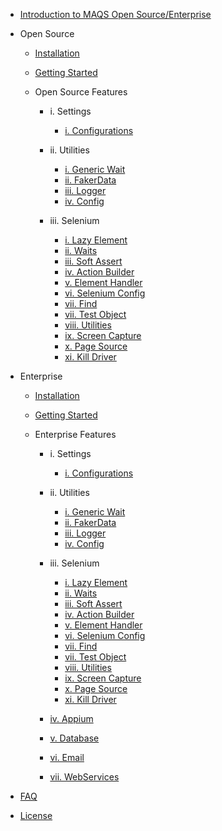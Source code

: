 - [Introduction to MAQS Open Source/Enterprise](MAQS_5.1.0/Introduction.md)

- Open Source

	- [Installation](MAQS_5.1.0/OpenSourceInstallation.md)
	- [Getting Started](MAQS_5.1.0/Getting-Started.md)

	- Open Source Features

		- i. Settings
			- [i. Configurations](MAQS_5.1.0/OpenSourceConfiguration.md)

		- ii. Utilities

			- [i. Generic Wait](MAQS_5.1.0/Generic-Waits.md)
			- [ii. FakerData](MAQS_5.1.0/FakerData.md)
			- [iii. Logger](MAQS_5.1.0/Logger.md)
			- [iv. Config](MAQS_5.1.0/Config.md)
		- iii. Selenium

			- [i. Lazy Element](MAQS_5.1.0/LazyElement.md)
			- [ii. Waits](MAQS_5.1.0/Waits.md)
			- [iii. Soft Assert](MAQS_5.1.0/Soft-Asserts.md)
			- [iv. Action Builder](MAQS_5.1.0/Action-Builder.md)
			- [v. Element Handler](MAQS_5.1.0/Element-Handler.md)
			- [vi. Selenium Config](MAQS_5.1.0/SeleniumConfig.md)
			- [vii. Find](MAQS_5.1.0/ComingSoon.md)
			- [vii. Test Object](MAQS_5.1.0/ComingSoon.md)
			- [viii. Utilities](MAQS_5.1.0/ComingSoon.md)
			- [ix. Screen Capture](MAQS_5.1.0/ComingSoon.md)
			- [x. Page Source](MAQS_5.1.0/ComingSoon.md)
			- [xi. Kill Driver](MAQS_5.1.0/ComingSoon.md)

- Enterprise

	- [Installation](MAQS_5.1.0/EnterpriseInstallation.md)
	- [Getting Started](MAQS_5.1.0/Getting-Started.md)

	- Enterprise Features

		- i. Settings

			- [i. Configurations](MAQS_5.1.0/EnterpriseConfiguration.md)
		- ii. Utilities

			- [i. Generic Wait](MAQS_5.1.0/Generic-Waits.md)
			- [ii. FakerData](MAQS_5.1.0/FakerData.md)
			- [iii. Logger](MAQS_5.1.0/Logger.md)
			- [iv. Config](MAQS_5.1.0/Config.md)
		- iii. Selenium

			- [i. Lazy Element](MAQS_5.1.0/LazyElement.md)
			- [ii. Waits](MAQS_5.1.0/Waits.md)
			- [iii. Soft Assert](MAQS_5.1.0/Soft-Asserts.md)
			- [iv. Action Builder](MAQS_5.1.0/Action-Builder.md)
			- [v. Element Handler](MAQS_5.1.0/Element-Handler.md)
			- [vi. Selenium Config](MAQS_5.1.0/SeleniumConfig.md)
			- [vii. Find](MAQS_5.1.0/ComingSoon.md)
			- [vii. Test Object](MAQS_5.1.0/ComingSoon.md)
			- [viii. Utilities](MAQS_5.1.0/ComingSoon.md)
			- [ix. Screen Capture](MAQS_5.1.0/ComingSoon.md)
			- [x. Page Source](MAQS_5.1.0/ComingSoon.md)
			- [xi. Kill Driver](MAQS_5.1.0/ComingSoon.md)
		- [iv. Appium](MAQS_5.1.0/ComingSoon.md)
		- [v. Database](MAQS_5.1.0/ComingSoon.md)
		- [vi. Email](MAQS_5.1.0/ComingSoon.md)
		- [vii. WebServices](MAQS_5.1.0/ComingSoon.md)
	

- [FAQ](MAQS_5.1.0/MAQS-FAQ.md)
- [License](MAQS_5.1.0/License.md)